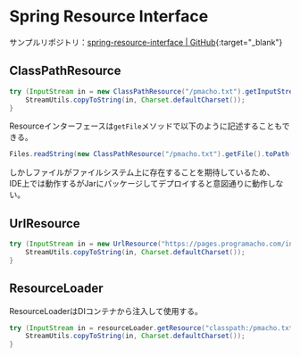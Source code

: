 # Spring Resource Interface
サンプルリポジトリ：[spring-resource-interface | GitHub](https://github.com/hainet50b/spring-gym/tree/main/spring-core-gym/spring-resource-interface){:target="_blank"}

## ClassPathResource
```java
try (InputStream in = new ClassPathResource("/pmacho.txt").getInputStream()) {
    StreamUtils.copyToString(in, Charset.defaultCharset());
}
```

Resourceインターフェースは`getFile`メソッドで以下のように記述することもできる。
```java
Files.readString(new ClassPathResource("/pmacho.txt").getFile().toPath());
```

しかしファイルがファイルシステム上に存在することを期待しているため、  
IDE上では動作するがJarにパッケージしてデプロイすると意図通りに動作しない。

## UrlResource
```java
try (InputStream in = new UrlResource("https://pages.programacho.com/index.md").getInputStream()) {
    StreamUtils.copyToString(in, Charset.defaultCharset());
}
```

## ResourceLoader
ResourceLoaderはDIコンテナから注入して使用する。

```java
try (InputStream in = resourceLoader.getResource("classpath:/pmacho.txt").getInputStream()) {
    StreamUtils.copyToString(in, Charset.defaultCharset());
}
```
